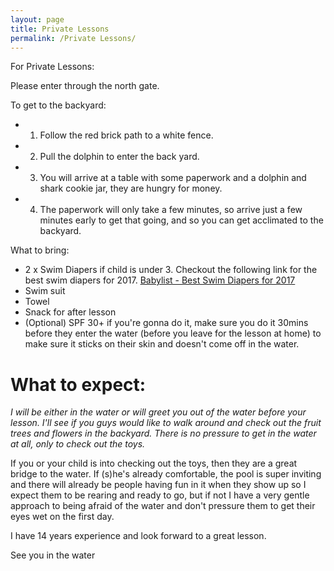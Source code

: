 ```yaml
---
layout: page
title: Private Lessons
permalink: /Private Lessons/
---
```

<body background="pool.jpg">


For Private Lessons:

Please enter through the north gate.

To get to the backyard:

- 1) Follow the red brick path to a white fence.
- 2) Pull the dolphin to enter the back yard.
- 3) You will arrive at a table with some paperwork and a dolphin and shark cookie jar, they are hungry for money.
- 4) The paperwork will only take a few minutes, so arrive just a few minutes early to get that going, and so you can get acclimated to the backyard.

What to bring:
- 2 x Swim Diapers if child is under 3. Checkout the following link for the best swim diapers for 2017.
[Babylist - Best Swim Diapers for 2017](https://www.babylist.com/hello-baby/best-swim-diapers)
- Swim suit
- Towel
- Snack for after lesson
- (Optional) SPF 30+ if you're gonna do it, make sure you do it 30mins before they enter the water (before you leave for the lesson at home) to make sure it sticks on their skin and doesn't come off in the water.

<h1>What to expect:</h1>

*I will be either in the water or will greet you out of the water before your lesson.*
*I'll see if you guys would like to walk around and check out the fruit trees and flowers in the backyard.* *There is no pressure to get in the water at all, only to check out the toys.*

If you or your child is into checking out the toys, then they are a great bridge to the water. If (s)he's already comfortable, the pool is super inviting and there will already be people having fun in it when they show up so I expect them to be rearing and ready to go, but if not I have a very gentle approach to being afraid of the water and don't pressure them to get their eyes wet on the first day.

I have 14 years experience and look forward to a great lesson.

See you in the water
</body>

